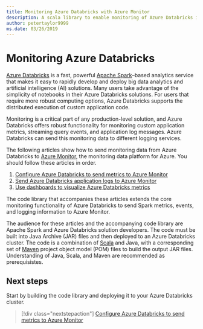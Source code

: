 ```yaml
---
title: Monitoring Azure Databricks with Azure Monitor
description: A scala library to enable monitoring of Azure Databricks in Azure Log Analytics
author: petertaylor9999
ms.date: 03/26/2019
---
```


# Monitoring Azure Databricks

[Azure Databricks](/azure/azure-databricks/) is a fast, powerful [Apache Spark](https://spark.apache.org/)–based analytics service that makes it easy to rapidly develop and deploy big data analytics and artificial intelligence (AI) solutions. Many users take advantage of the simplicity of notebooks in their Azure Databricks solutions. For users that require more robust computing options, Azure Databricks supports the distributed execution of custom application code.

Monitoring is a critical part of any production-level solution, and Azure Databricks offers robust functionality for monitoring custom application metrics, streaming query events, and application log messages. Azure Databricks can send this monitoring data to different logging services.

The following articles show how to send monitoring data from Azure Databricks to [Azure Monitor](/azure/azure-monitor/overview), the monitoring data platform for Azure. You should follow these articles in order.

1. [Configure Azure Databricks to send metrics to Azure Monitor](./configure-cluster.md)
1. [Send Azure Databricks application logs to Azure Monitor](./application-logs.md)
1. [Use dashboards to visualize Azure Databricks metrics](./dashboards.md)

The code library that accompanies these articles extends the core monitoring functionality of Azure Databricks to send Spark metrics, events, and logging information to Azure Monitor.

The audience for these articles and the accompanying code library are Apache Spark and Azure Databricks solution developers. The code must be built into Java Archive (JAR) files and then deployed to an Azure Databricks cluster. The code is a combination of [Scala](https://www.scala-lang.org/) and Java, with a corresponding set of [Maven](https://maven.apache.org) project object model (POM) files to build the output JAR files. Understanding of Java, Scala, and Maven are recommended as prerequisistes.

## Next steps

Start by building the code library and deploying it to your Azure Databricks cluster.

> [!div class="nextstepaction"]
> [Configure Azure Databricks to send metrics to Azure Monitor](./configure-cluster.md)

